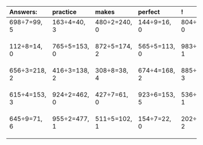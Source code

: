 | Answers: | practice | makes | perfect | ! |
| :--- | :--- | :--- | :--- | :--- |
| 698÷7=99, 5 | 163÷4=40, 3 | 480÷2=240, 0 | 144÷9=16, 0 | 804÷4=201, 0 | 
|   |   |   |   |   | 
|   |   |   |   |   | 
|   |   |   |   |   | 
| 112÷8=14, 0 | 765÷5=153, 0 | 872÷5=174, 2 | 565÷5=113, 0 | 983÷2=491, 1 | 
|   |   |   |   |   | 
|   |   |   |   |   | 
|   |   |   |   |   | 
| 656÷3=218, 2 | 416÷3=138, 2 | 308÷8=38, 4 | 674÷4=168, 2 | 885÷9=98, 3 | 
|   |   |   |   |   | 
|   |   |   |   |   | 
|   |   |   |   |   | 
| 615÷4=153, 3 | 924÷2=462, 0 | 427÷7=61, 0 | 923÷6=153, 5 | 536÷5=107, 1 | 
|   |   |   |   |   | 
|   |   |   |   |   | 
|   |   |   |   |   | 
| 645÷9=71, 6 | 955÷2=477, 1 | 511÷5=102, 1 | 154÷7=22, 0 | 202÷4=50, 2 | 
|   |   |   |   |   | 
|   |   |   |   |   | 
|   |   |   |   |   | 
